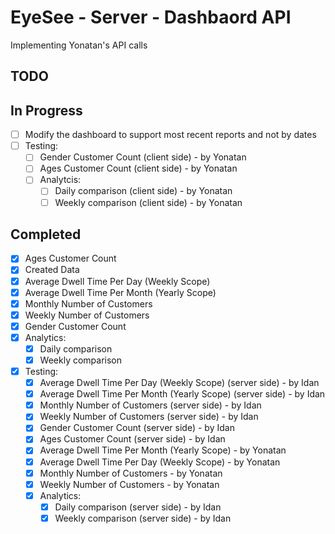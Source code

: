 # EyeSee - Server - Dashbaord API
Implementing Yonatan's API calls

## TODO
## In Progress
- [ ] Modify the dashboard to support most recent reports and not by dates
- [ ] Testing:
    - [ ] Gender Customer Count (client side) - by Yonatan
    - [ ] Ages Customer Count (client side) - by Yonatan
    - [ ] Analytcis:
        - [ ] Daily comparison (client side) - by Yonatan
        - [ ] Weekly comparison (client side) - by Yonatan

## Completed
- [x] Ages Customer Count
- [x] Created Data
- [x] Average Dwell Time Per Day (Weekly Scope)
- [x] Average Dwell Time Per Month (Yearly Scope)
- [x] Monthly Number of Customers
- [x] Weekly Number of Customers
- [x] Gender Customer Count
- [x] Analytics:
    - [x] Daily comparison
    - [x] Weekly comparison
- [x] Testing:
    - [x] Average Dwell Time Per Day (Weekly Scope) (server side) - by Idan
    - [x] Average Dwell Time Per Month (Yearly Scope) (server side) - by Idan
    - [x] Monthly Number of Customers (server side) - by Idan
    - [x] Weekly Number of Customers (server side) - by Idan
    - [x] Gender Customer Count (server side) - by Idan
    - [x] Ages Customer Count (server side) - by Idan
    - [x] Average Dwell Time Per Month (Yearly Scope) - by Yonatan
    - [x] Average Dwell Time Per Day (Weekly Scope) - by Yonatan
    - [x] Monthly Number of Customers - by Yonatan
    - [x] Weekly Number of Customers - by Yonatan
    - [x] Analytics:
        - [x] Daily comparison (server side) - by Idan
        - [x] Weekly comparison (server side) - by Idan